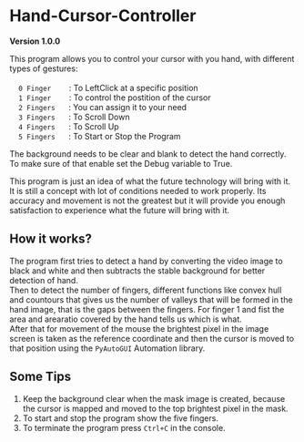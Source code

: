 # Hand-Cursor-Controller

**Version 1.0.0**

This program allows you to control your cursor with you hand, with different types of gestures:<br>
<br>
&nbsp;&nbsp;&nbsp;&nbsp;`0 Finger` &nbsp;&nbsp;&nbsp;&nbsp;&nbsp;&nbsp; : To LeftClick at a specific position<br>
&nbsp;&nbsp;&nbsp;&nbsp;`1 Finger` &nbsp;&nbsp;&nbsp;&nbsp;&nbsp;&nbsp; : To control the postition of the cursor<br>
&nbsp;&nbsp;&nbsp;&nbsp;`2 Fingers`&nbsp;&nbsp;&nbsp;&nbsp;&nbsp; : You can assign it to your need<br>
&nbsp;&nbsp;&nbsp;&nbsp;`3 Fingers`&nbsp;&nbsp;&nbsp;&nbsp;&nbsp; : To Scroll Down <br>
&nbsp;&nbsp;&nbsp;&nbsp;`4 Fingers`&nbsp;&nbsp;&nbsp;&nbsp;&nbsp; : To Scroll Up<br>
&nbsp;&nbsp;&nbsp;&nbsp;`5 Fingers`&nbsp;&nbsp;&nbsp;&nbsp;&nbsp; : To Start or Stop the Program<br>

The background needs to be clear and blank to detect the hand correctly. To make sure of that enable set the Debug variable to True.

This program is just an idea of what the future technology will bring with it. It is still a concept with lot of conditions needed to work properly. Its accuracy and movement is not the greatest but it will provide you enough satisfaction to experience what the future will bring with it.

## How it works?

The program first tries to detect a hand by converting the video image to black and white and then subtracts the stable background for better detection of hand. <br>
Then to detect the number of fingers, different functions like convex hull and countours that gives us the number of valleys that will be formed in the hand image, that is the gaps between the fingers. For finger 1 and fist the area and arearatio covered by the hand tells us which is what.<br>
After that for movement of the mouse the brightest pixel in the image screen is taken as the reference coordinate and then the cursor is moved to that position using the `PyAutoGUI` Automation library.

## Some Tips

1. Keep the background clear when the mask image is created, because the cursor is mapped and moved to the top brightest pixel in the mask.<br>
2. To start and stop the program show the five fingers.<br>
3. To terminate the program press `Ctrl+C` in the console.<br>
